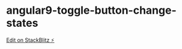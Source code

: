 # angular9-toggle-button-change-states

[Edit on StackBlitz ⚡️](https://stackblitz.com/edit/angular9-toggle-button-change-states)